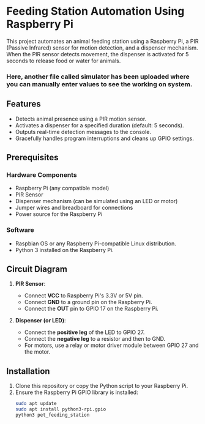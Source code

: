 # Feeding Station Automation Using Raspberry Pi

This project automates an animal feeding station using a Raspberry Pi, a PIR (Passive Infrared) sensor for motion detection, and a dispenser mechanism. When the PIR sensor detects movement, the dispenser is activated for 5 seconds to release food or water for animals.

### Here, another file called simulator has been uploaded where you can manually enter values to see the working on system.

## Features
- Detects animal presence using a PIR motion sensor.
- Activates a dispenser for a specified duration (default: 5 seconds).
- Outputs real-time detection messages to the console.
- Gracefully handles program interruptions and cleans up GPIO settings.

## Prerequisites
### Hardware Components
- Raspberry Pi (any compatible model)
- PIR Sensor
- Dispenser mechanism (can be simulated using an LED or motor)
- Jumper wires and breadboard for connections
- Power source for the Raspberry Pi


### Software
- Raspbian OS or any Raspberry Pi-compatible Linux distribution.
- Python 3 installed on the Raspberry Pi.

## Circuit Diagram
1. **PIR Sensor**:
   - Connect **VCC** to Raspberry Pi's 3.3V or 5V pin.
   - Connect **GND** to a ground pin on the Raspberry Pi.
   - Connect the **OUT** pin to GPIO 17 on the Raspberry Pi.

2. **Dispenser (or LED)**:
   - Connect the **positive leg** of the LED to GPIO 27.
   - Connect the **negative leg** to a resistor and then to GND.
   - For motors, use a relay or motor driver module between GPIO 27 and the motor.

## Installation
1. Clone this repository or copy the Python script to your Raspberry Pi.
2. Ensure the Raspberry Pi GPIO library is installed:
   ```bash
   sudo apt update
   sudo apt install python3-rpi.gpio
   python3 pet_feeding_station
